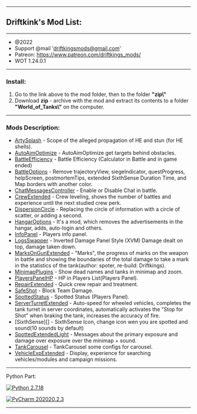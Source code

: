 ﻿---------------------------------------------
**Driftkink's Mod List:**
---------------------------------------------
---------------------------------------------
 - @2022
 - Support @mail 'driftkingsmods@gmail.com'
 - Patreon: https://www.patreon.com/driftkings_mods/
 - WOT 1.24.0.1
 --------------------------------------------
### Install:
1. Go to the link above to the mod folder, then to the folder **"zip\\"**
2. Download **zip** - archive with the mod and extract its contents to a folder **"World_of_Tanks\\"** on the computer.
 --------------------------------------------

### Mods Description:
* [ArtySplash][] - Scope of the alleged propagation of HE and stun (for HE shells).
* [AutoAimOptimize][] - AutoAimOptimize get targets behind obstacles.
* [BattleEfficiency][] - Battle Efficiency (Calculator in Battle and in game ended)
* [BattleOptions][] - Remove trajectoryView, siegeIndicator, questProgress, helpScreen, postmortemTips, extended SixthSense Duration Time, and Map borders with another color.
* [ChatMessagesController][] - Enable or Disable Chat in battle.
* [CrewExtended][] - Crew leveling, shows the number of battles and experience until the next studied crew perk.
* [DispersionCircle][] - Replacing the circle of information with a circle of scatter, or adding a second.
* [HangarOptions][] - It's a mod, which removes the advertisements in the hangar, adds, auto-login and others.
* [InfoPanel][] - Players info panel.
* [LogsSwapper][] - Inverted Damage Panel Style (XVM) Damage dealt on top, damage taken down.
* [MarksOnGunExtended][] - "Marks", the progress of marks on the weapon in battle and showing the boundaries of the total damage to take a mark in the statistics of the tank(author: spoter, re-build: Driftkings).
* [MinimapPlugins][] - Show dead names and tanks in minimap and zoom.
* [PlayersPanelHP][] - HP in Players List(Players Panel).
* [RepairExtended][] - Quick crew repair and treatment.
* [SafeShot][] - Block Team Damage.
* [SpottedStatus][] - Spotted Status (Players Panel).
* [ServerTurretExtended][] - Auto-speed for wheeled vehicles, completes the tank turret in server coordinates, automatically activates the “Stop for Shot” when braking the tank, increases the accuracy of fire.
* [SixthSense][] - SixthSense Icon, change icon wen you are spotted and sound(10 sounds by default)
* [SpottedExtendedLight][] - Messages about the primary exposure and damage over exposure over the minimap + sound.
* [TankCarousel][] - TankCarousel some configs for carousel.
* [VehicleExpExtended][] - Display, experience for searching vehicles/modules and campaign missions.


[ArtySplash]: https://github.com/dkruben/Driftkings_Mods/tree/master/ArtySplash
[AutoAimOptimize]: https://github.com/dkruben/Driftkings_Mods/tree/master/AutoAimOptimize
[BattleEfficiency]: https://github.com/dkruben/Driftkings_Mods/tree/master/BattleEfficiency
[BattleOptions]: https://github.com/dkruben/Driftkings_Mods/tree/master/BattleOptions
[InfoPanel]: https://github.com/dkruben/Driftkings_Mods/tree/master/InfoPanel
[ChatMessagesController]: https://github.com/dkruben/Driftkings_Mods/tree/master/ChatMessagesController
[CrewExtended]: https://github.com/dkruben/Driftkings_Mods/tree/master/CrewExtended
[DispersionCircle]: https://github.com/dkruben/Driftkings_Mods/tree/master/DispersionCircle
[HangarOptions]: https://github.com/dkruben/Driftkings_Mods/tree/master/HangarOptions
[LogsSwapper]: https://github.com/dkruben/Driftkings_Mods/tree/master/LogsSwapper
[MarksOnGunExtended]: https://github.com/dkruben/Driftkings_Mods/tree/master/MarksOnGunExtended
[MinimapPlugins]: https://github.com/dkruben/Driftkings_Mods/tree/master/MinimapPlugins
[PlayersPanelHP]: https://github.com/dkruben/Driftkings_Mods/tree/master/PlayersPanelHP
[RepairExtended]: https://github.com/dkruben/Driftkings_Mods/tree/master/RepairExtended
[SafeShot]: https://github.com/dkruben/Driftkings_Mods/tree/master/SafeShot
[SpottedStatus]: https://github.com/dkruben/Driftkings_Mods/tree/master/SpottedStatus
[ServerTurretExtended]: https://github.com/dkruben/Driftkings_Mods/tree/master/ServerTurretExtended
[SixthSenseIcon]: https://github.com/dkruben/Driftkings_Mods/tree/master/SixthSenseIcon
[SpottedExtendedLight]: https://github.com/dkruben/Driftkings_Mods/tree/master/SpottedExtendedLight
[TankCarousel]: https://github.com/dkruben/Driftkings_Mods/tree/master/TankCarousel
[VehicleExpExtended]: https://github.com/dkruben/Driftkings_Mods/tree/master/VehicleExpExtended

--------------------------------------------
Python Part:

[![Python 2.7.18](https://img.shields.io/badge/python-2.7.18-blue.svg)](https://www.python.org/downloads/release/python-2718/)

[![PyCharm 202020.2.3](https://img.shields.io/badge/PyCharm-202020.2.3-green.svg)](https://www.jetbrains.com/pycharm/)

--------------------------------------------